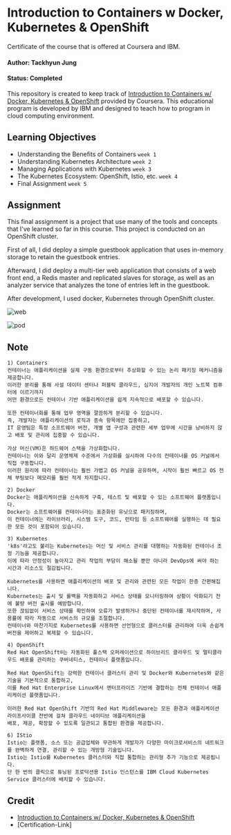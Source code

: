 # Introduction to Containers w Docker, Kubernetes & OpenShift

Certificate of the course that is offered at Coursera and IBM.

#### Author: Tackhyun Jung

#### Status: Completed

This repository is created to keep track of [Introduction to Containers w/ Docker, Kubernetes & OpenShift](https://www.coursera.org/learn/ibm-containers-docker-kubernetes-openshift?) provided by Coursera.
This educational program is developed by IBM and designed to teach how to program in cloud computing environment.

## Learning Objectives

- Understanding the Benefits of Containers `week 1`
- Understanding Kubernetes Architecture `week 2`
- Managing Applications with Kubernetes `week 3`
- The Kubernetes Ecosystem: OpenShift, Istio, etc. `week 4`
- Final Assignment `week 5`

## Assignment
This final assignment is a project that use many of the tools and concepts that I've learned so far in this course. This project is conducted on an OpenShift cluster.

First of all, I did deploy a simple guestbook application that uses in-memory storage to retain the guestbook entries. 

Afterward, I did deploy a multi-tier web application that consists of a web front end, a Redis master and replicated slaves for storage, as well as an analyzer service that analyzes the tone of entries left in the guestbook. 

After development, I used docker, Kubernetes through OpenShift cluster.

![web](https://user-images.githubusercontent.com/41291493/111073218-456b3180-8521-11eb-8a11-833b56628860.png)

![pod](https://user-images.githubusercontent.com/41291493/111073216-44d29b00-8521-11eb-9aeb-fe03e648b52a.png)

## Note

```
1) Containers
컨테이너는 애플리케이션을 실제 구동 환경으로부터 추상화할 수 있는 논리 패키징 메커니즘을 제공합니다. 
이러한 분리를 통해 사설 데이터 센터나 퍼블릭 클라우드, 심지어 개발자의 개인 노트북 컴퓨터에 이르기까지
어떤 환경으로든 컨테이너 기반 애플리케이션을 쉽게 지속적으로 배포할 수 있습니다.

또한 컨테이너화를 통해 업무 영역을 깔끔하게 분리할 수 있습니다. 
즉, 개발자는 애플리케이션의 로직과 종속 항목에만 집중하고,
IT 운영팀은 특정 소프트웨어 버전, 개별 앱 구성과 관련한 세부 업무에 시간을 낭비하지 않고 배포 및 관리에 집중할 수 있습니다.

가상 머신(VM)은 하드웨어 스택을 가상화합니다. 
컨테이너는 이와 달리 운영체제 수준에서 가상화를 실시하여 다수의 컨테이너를 OS 커널에서 직접 구동합니다.
이러한 원리에 따라 컨테이너는 훨씬 가볍고 OS 커널을 공유하며, 시작이 훨씬 빠르고 OS 전체 부팅보다 메모리를 훨씬 적게 차지합니다.

2) Docker
Docker는 애플리케이션을 신속하게 구축, 테스트 및 배포할 수 있는 소프트웨어 플랫폼입니다.
Docker는 소프트웨어를 컨테이너라는 표준화된 유닛으로 패키징하며, 
이 컨테이너에는 라이브러리, 시스템 도구, 코드, 런타임 등 소프트웨어를 실행하는 데 필요한 모든 것이 포함되어 있습니다.

3) Kubernetes
'k8s'라고도 불리는 Kubernetes는 머신 및 서비스 관리를 대행하는 자동화된 컨테이너 조정 기능을 제공합니다. 
이에 따라 안정성이 높아지고 관리 작업의 부담이 해소될 뿐만 아니라 DevOps에 써야 하는 시간과 리소스도 절감됩니다.

Kubernetes를 사용하면 애플리케이션의 배포 및 관리와 관련된 모든 작업이 한층 간편해집니다.
Kubernetes는 출시 및 롤백을 자동화하고 서비스 상태를 모니터링하여 상황이 악화되기 전에 불량 버전 출시를 예방합니다.
또한 끊임없이 서비스 상태를 확인하여 오류가 발생하거나 중단된 컨테이너를 재시작하며, 사용률에 따라 자동으로 서비스의 규모를 조절합니다.
컨테이너와 마찬가지로 Kubernetes를 사용하면 선언형으로 클러스터를 관리하여 더욱 손쉽게 버전을 제어하고 복제할 수 있습니다.

4) OpenShift
Red Hat OpenShift®는 자동화된 풀스택 오퍼레이션으로 하이브리드 클라우드 및 멀티클라우드 배포를 관리하는 쿠버네티스, 컨테이너 플랫폼입니다.

Red Hat OpenShift는 강력한 컨테이너 클러스터 관리 및 Docker와 Kubernetes와 같은 기술을 기본적으로 통합하고,
이를 Red Hat Enterprise Linux에서 엔터프라이즈 기반에 결합하는 전체 컨테이너 애플리케이션 플랫폼입니다.

이러한 Red Hat OpenShift 기반의 Red Hat Middleware는 모든 환경과 애플리케이션 라이프사이클 전반에 걸쳐 클라우드 네이티브 애플리케이션을
배포, 제공, 확장할 수 있도록 일관되고 통합된 환경을 제공합니다. 

6) IStio
Istio는 플랫폼, 소스 또는 공급업체와 무관하게 개발자가 다양한 마이크로서비스의 네트워크를 완벽하게 연결, 관리할 수 있는 개방형 기술입니다.
Istio는 Istio를 Kubernetes 클러스터와 직접 통합하는 관리형 추가 기능으로 제공됩니다.
단 한 번의 클릭으로 튜닝된 프로덕션용 Istio 인스턴스를 IBM Cloud Kubernetes Service 클러스터에 배치할 수 있습니다.
```

## Credit

- [Introduction to Containers w/ Docker, Kubernetes & OpenShift](https://www.coursera.org/learn/ibm-containers-docker-kubernetes-openshift?)
- [Certification-Link]
